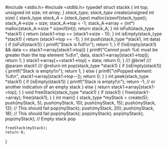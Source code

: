#include <stdio.h>
#include <stdlib.h>
typedef struct stackk {
    int top;
    unsigned int size;
    int *array;
} stack_type;
stack_type* create(unsigned int size) {
    stack_type *stack_A = (stack_type*) malloc(sizeof(stack_type));
    stack_A->size = size;
    stack_A->top = -1;
    stack_A->array = (int*) malloc(stack_A->size * sizeof(int));
    return stack_A;
}
int isFull(stack_type *stack1) {
    return (stack1->top == (stack1->size - 1));
}
int isEmpty(stack_type *stack1) {
    return (stack1->top == -1);
}
int push(stack_type *stack1, int data) {
    if (isFull(stack1)) {
        printf("Stack is full!\n");
        return 1;
    }
    if (!isEmpty(stack1) && data <= stack1->array[stack1->top]) {
        printf("Cannot push %d: must be greater than the top element %d\n", data, stack1->array[stack1->top]);
        return 1;
    }
    stack1->array[++stack1->top] = data;
    return 0;
}
/// @brief 
/// @param stack1 
/// @return 
int pop(stack_type *stack1) {
    if (isEmpty(stack1)) {
        printf("Stack is empty!\n");
        return 1;
    } else {
        printf("\nPopped element: %d\n", stack1->array[stack1->top--]);
        return 0;
    }
}
int peek(stack_type *stack1) {
    if (isEmpty(stack1)) {
        printf("Stack is empty!\n");
        return -1; // or another indication of an empty stack
    } else {
        return stack1->array[stack1->top];
    }
}
void freeStack(stack_type *stack1) {
    if (stack1) {
        free(stack1->array);
        free(stack1);
    }
}
int main() {
    stack_type *myStack = create(5);
    push(myStack, 5);
    push(myStack, 10);
    push(myStack, 15);
    push(myStack, 12); // This should fail
    pop(myStack);
    push(myStack, 20);
    push(myStack, 18); // This should fail
    pop(myStack);
    pop(myStack);
    pop(myStack);
    pop(myStack); // Empty stack pop
    
    freeStack(myStack);
    return 0;
}
